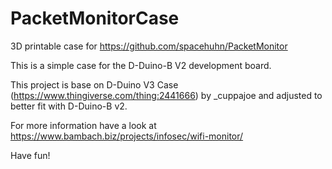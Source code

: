 # PacketMonitorCase
3D printable case for https://github.com/spacehuhn/PacketMonitor

This is a simple case for the D-Duino-B V2 development board. 

This project is base on D-Duino V3 Case (https://www.thingiverse.com/thing:2441666) by _cuppajoe and adjusted to better fit with D-Duino-B v2.

For more information have a look at https://www.bambach.biz/projects/infosec/wifi-monitor/

Have fun!
